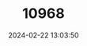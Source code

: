 ---
title: "10968"
category: "Kerivoula agnella"
draft: false
date: 2024-02-22 13:03:50
languages:
  English: ["St. Aignan's Trumpet-eared Bat", "Louisiade Woolly Bat"]
---